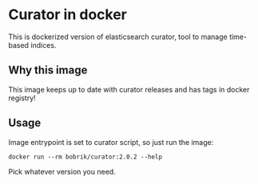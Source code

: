 # Curator in docker

This is dockerized version of elasticsearch curator, tool to manage time-based indices.

## Why this image

This image keeps up to date with curator releases and has tags in docker registry!

## Usage

Image entrypoint is set to curator script, so just run the image:

```
docker run --rm bobrik/curator:2.0.2 --help
```

Pick whatever version you need.
